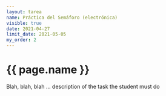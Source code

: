 ```yaml
---
layout: tarea
name: Práctica del Semáforo (electrónica)
visible: true
date: 2021-04-27
limit_date: 2021-05-05
my_order: 2
---
```

# {{ page.name }}

Blah, blah, blah ... description of the task the student must do